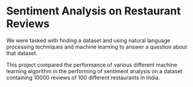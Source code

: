 # Sentiment Analysis on Restaurant Reviews

We were tasked with finding a dataset and using natural language processing techniques and machine learning to answer a question about that dataset.

This project compared the performance of various different machine learning algorithm in the performing of sentiment analysis on a dataset containing 10000 reviews of 100 different restaurants in India. 